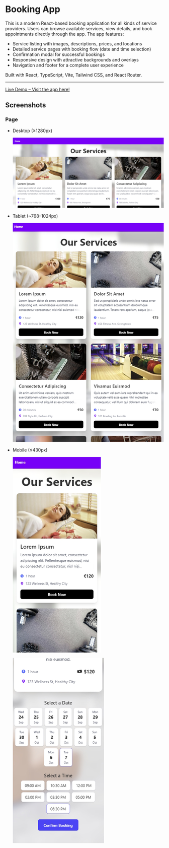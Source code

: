 # Booking App

This is a modern React-based booking application for all kinds of service providers. Users can browse available services, view details, and book appointments directly through the app. The app features:

- Service listing with images, descriptions, prices, and locations
- Detailed service pages with booking flow (date and time selection)
- Confirmation modal for successful bookings
- Responsive design with attractive backgrounds and overlays
- Navigation and footer for a complete user experience

Built with React, TypeScript, Vite, Tailwind CSS, and React Router.

---

<a href="https://book-your-service.netlify.app/" target="_blank" rel="noopener noreferrer">Live Demo – Visit the app here!</a>

## Screenshots

### Page
- Desktop (≥1280px)
  
  ![Desktop - Home](public/images/BkHomeDes.jpg)

- Tablet (~768–1024px)
  
  ![Tablet - Home](public/images/BkHomeTab.jpg)

- Mobile (≤430px)
  
  ![Mobile - Home](public/images/BkHomeMob.jpg)

  ![Mobile - Home](public/images/BkHomeMob2.jpg)


